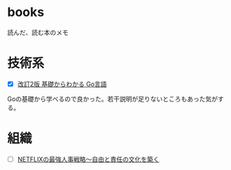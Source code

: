 # books

読んだ、読む本のメモ

# 技術系

- [x] [改訂2版 基礎からわかる Go言語](https://www.amazon.co.jp/%E6%94%B9%E8%A8%822%E7%89%88-%E5%9F%BA%E7%A4%8E%E3%81%8B%E3%82%89%E3%82%8F%E3%81%8B%E3%82%8B-Go%E8%A8%80%E8%AA%9E-%E5%8F%A4%E5%B7%9D-%E6%98%87/dp/4863541783/ref=pd_sbs_14_2?_encoding=UTF8&pd_rd_i=4863541783&pd_rd_r=a02a6fb7-00ef-11e9-b946-19175fe0db1c&pd_rd_w=O98wv&pd_rd_wg=vRRgP&pf_rd_p=cda7018a-662b-401f-9c16-bd4ec317039e&pf_rd_r=GXCAMVP6MDE2BEKAM046&psc=1&refRID=GXCAMVP6MDE2BEKAM046)

Goの基礎から学べるので良かった。若干説明が足りないところもあった気がする。

# 組織

- [ ] [NETFLIXの最強人事戦略～自由と責任の文化を築く](https://www.amazon.co.jp/dp/B07GWJCBVP/ref=dp-kindle-redirect?_encoding=UTF8&btkr=1)

